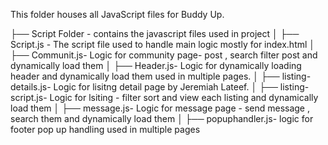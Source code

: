This folder houses all JavaScript files for Buddy Up.

├── Script Folder - contains the javascript files used in project
│ ├── Script.js - The script file used to handle main logic mostly for index.html
│ ├── Communit.js- Logic for community page- post , search filter post and dynamically load them
│ ├── Header.js- Logic for dynamically loading header and dynamically load them used in multiple pages.
│ ├── listing-details.js- Logic for lisitng detail page by Jeremiah Lateef.
│ ├── listing-script.js- Logic for lsiting - filter sort and view each listing and dynamically load them
│ ├── message.js- Logic for message page - send message , search them and dynamically load them
│ ├── popuphandler.js- logic for footer pop up handling used in multiple pages
